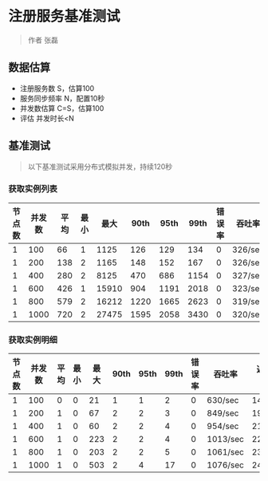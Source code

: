 # 注册服务基准测试

> 作者 张磊

## 数据估算

* 注册服务数 S，估算100
* 服务同步频率 N，配置10秒
* 并发数估算 C=S，估算100
* 评估 并发时长<N

## 基准测试

> 以下基准测试采用分布式模拟并发，持续120秒

### 获取实例列表

| 节点数 | 并发数 | 平均 | 最小 | 最大 | 90th | 95th | 99th | 错误率 | 吞吐率 | 返回量(KB) |
| ---| ---| ---| ---| ---| ---| ---| ---| ---| ---| ---|
| 1 | 100 | 66 | 1 | 1125 | 126 | 129 | 134 | 0 | 326/sec | 26798.41 |
| 1 | 200 | 138 | 2 | 1165 | 148 | 152 | 167 | 0 | 326/sec | 26807.41 |
| 1 | 400 | 280 | 2 | 8125 | 470 | 686 | 1154 | 0 | 327/sec | 26892.44 |
| 1 | 600 | 426 | 1 | 15910 | 904 | 1191 | 2018 | 0 | 323/sec | 27125.76 |
| 1 | 800 | 579 | 2 | 16212 | 1220 | 1665 | 2623 | 0 | 319/sec | 26786.82 |
| 1 | 1000 | 720 | 2 | 27475 | 1595 | 2058 | 3430 | 0 | 320/sec | 26980.88 |

### 获取实例明细

| 节点数 | 并发数 | 平均 | 最小 | 最大 | 90th | 95th | 99th | 错误率 | 吞吐率 | 返回量(KB) |
| ---| ---| ---| ---| ---| ---| ---| ---| ---| ---| ---|
| 1 | 100 | 0 | 0 | 21 | 1 | 1 | 2 | 0 | 630/sec | 1413.88 |
| 1 | 200 | 1 | 0 | 67 | 2 | 2 | 3 | 0 | 849/sec | 1906.27 |
| 1 | 400 | 1 | 0 | 60 | 2 | 2 | 4 | 0 | 954/sec | 2140.79 |
| 1 | 600 | 1 | 0 | 223 | 2 | 2 | 4 | 0 | 1013/sec | 2273.20 |
| 1 | 800 | 1 | 0 | 203 | 2 | 2 | 5 | 0 | 1061/sec | 2380.18 |
| 1 | 1000 | 1 | 0 | 503 | 2 | 4 | 17 | 0 | 1076/sec | 2415.08 |

